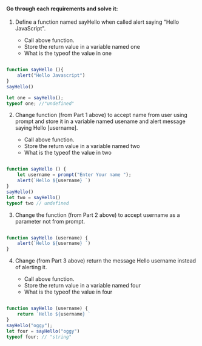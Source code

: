 #### Go through each requirements and solve it:

1. Define a function named sayHello when called alert saying "Hello JavaScript".

   - Call above function.
   - Store the return value in a variable named one
   - What is the typeof the value in one

```js

function sayHello (){
    alert("Hello Javascript")
}
sayHello()

let one = sayHello();
typeof one; //"undefined"

```
2. Change function (from Part 1 above) to accept name from user using prompt and store it in a variable named usename and alert message saying Hello [username].

   - Call above function.
   - Store the return value in a variable named two
   - What is the typeof the value in two

```js

function sayHello () {
    let username = prompt("Enter Your name ");
    alert(`Hello ${username} `)
}
sayHello()
let two = sayHello()
typeof two // undefined
```

3. Change the function (from Part 2 above) to accept username as a parameter not from prompt.

```js

function sayHello (username) {
    alert(`Hello ${username} `)
}

```
4. Change (from Part 3 above) return the message Hello username instead of alerting it.

   - Call above function.
   - Store the return value in a variable named four
   - What is the typeof the value in four

```js

function sayHello (username) {
    return `Hello ${username} `
}
sayHello("oggy");
let four = sayHello("oggy")
typeof four; // "string"
```   